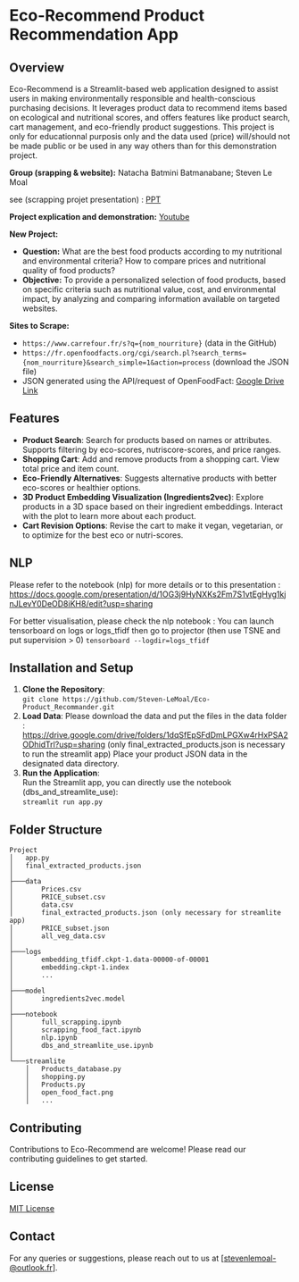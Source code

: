 # Eco-Recommend Product Recommendation App

## Overview
Eco-Recommend is a Streamlit-based web application designed to assist users in making environmentally responsible and health-conscious purchasing decisions. It leverages product data to recommend items based on ecological and nutritional scores, and offers features like product search, cart management, and eco-friendly product suggestions.
This project is only for educationnal purposis only and the data used (price) will/should not be made public or be used in any way others than for this demonstration project.

**Group (srapping & website):** Natacha Batmini Batmanabane; Steven Le Moal

see (scrapping projet presentation) : [PPT](https://devinci.sharepoint.com/sites/PROJETDRONE/_layouts/15/guestaccess.aspx?share=EUFDlt3wj_5NkvCGA7o_riMBKWN675rrPZXjcJ8T0EwQyw&e=PFmh1j)

**Project explication and demonstration:** [Youtube](https://youtu.be/cFRjd4HkdRs)

**New Project:**
- **Question:** What are the best food products according to my nutritional and environmental criteria? How to compare prices and nutritional quality of food products?
- **Objective:** To provide a personalized selection of food products, based on specific criteria such as nutritional value, cost, and environmental impact, by analyzing and comparing information available on targeted websites.

**Sites to Scrape:**
- `https://www.carrefour.fr/s?q={nom_nourriture}` (data in the GitHub)
- `https://fr.openfoodfacts.org/cgi/search.pl?search_terms={nom_nourriture}&search_simple=1&action=process` (download the JSON file)
- JSON generated using the API/request of OpenFoodFact: [Google Drive Link]([https://drive.google.com/file/d/1-iRCuS0x9eZOWKCoifC2TDhl44qyP3EK/view?usp=sharing](https://drive.google.com/drive/folders/1dqSfEpSFdDmLPGXw4rHxPSA2ODhidTrl?usp=sharing))

## Features
- **Product Search**: Search for products based on names or attributes. Supports filtering by eco-scores, nutriscore-scores, and price ranges.
- **Shopping Cart**: Add and remove products from a shopping cart. View total price and item count.
- **Eco-Friendly Alternatives**: Suggests alternative products with better eco-scores or healthier options.
- **3D Product Embedding Visualization (Ingredients2vec)**: Explore products in a 3D space based on their ingredient embeddings. Interact with the plot to learn more about each product.
- **Cart Revision Options**: Revise the cart to make it vegan, vegetarian, or to optimize for the best eco or nutri-scores.

## NLP
Please refer to the notebook (nlp) for more details or to this presentation : https://docs.google.com/presentation/d/1OG3j9HyNXKs2Fm7S1vtEgHyg1kjnJLevY0DeOD8iKH8/edit?usp=sharing

For better visualisation, please check the nlp notebook :
You can launch tensorboard on logs or logs_tfidf then go to projector (then use TSNE and put supervision > 0)
`tensorboard --logdir=logs_tfidf`

## Installation and Setup
1. **Clone the Repository**:  
   `git clone https://github.com/Steven-LeMoal/Eco-Product_Recommander.git`
2. **Load Data**:
   Please download the data and put the files in the data folder : https://drive.google.com/drive/folders/1dqSfEpSFdDmLPGXw4rHxPSA2ODhidTrl?usp=sharing
   (only final_extracted_products.json is necessary to run the streamlit app)
   Place your product JSON data in the designated data directory.
3. **Run the Application**:  
   Run the Streamlit app, you can directly use the notebook (dbs_and_streamlite_use):  
   `streamlit run app.py`

## Folder Structure
```
Project
│   app.py
│   final_extracted_products.json
│
├───data
│       Prices.csv
│       PRICE_subset.csv
│       data.csv
│       final_extracted_products.json (only necessary for streamlite app)
│       PRICE_subset.json
│       all_veg_data.csv
│
├───logs
│       embedding_tfidf.ckpt-1.data-00000-of-00001
│       embedding.ckpt-1.index
│       ...
│
├───model
│       ingredients2vec.model
│
├───notebook
│       full_scrapping.ipynb
│       scrapping_food_fact.ipynb
│       nlp.ipynb
│       dbs_and_streamlite_use.ipynb
│
└───streamlite
    │   Products_database.py
    │   shopping.py
    │   Products.py
    │   open_food_fact.png
    │   ...
```

## Contributing
Contributions to Eco-Recommend are welcome! Please read our contributing guidelines to get started.

## License
[MIT License](LICENSE)

## Contact
For any queries or suggestions, please reach out to us at [stevenlemoal-@outlook.fr].
